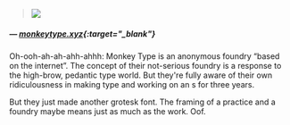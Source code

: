 <a name="monkeytype01"></a>

>![](images/monkeytype.gif)
##### — [monkeytype.xyz](http://monkeytype.xyz/){:target="_blank"}

Oh-ooh-ah-ah-ahh-ahhh: Monkey Type is an anonymous foundry “based on the internet”. The concept of their not-serious foundry is a response to the high-brow, pedantic type world. But they're fully aware of their own ridiculousness in making type and working on an s for three years.

But they just made another grotesk font. The framing of a practice and a foundry maybe means just as much as the work. Oof.
